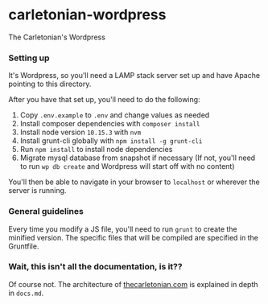 # carletonian-wordpress

The Carletonian's Wordpress

### Setting up
It's Wordpress, so you'll need a LAMP stack server set up and have Apache pointing to this directory.

After you have that set up, you'll need to do the following:

1. Copy `.env.example` to `.env` and change values as needed
2. Install composer dependencies with `composer install`
3. Install node version `10.15.3` with `nvm`
4. Install grunt-cli globally with `npm install -g grunt-cli`
5. Run `npm install` to install node dependencies
6. Migrate mysql database from snapshot if necessary (If not, you'll need to run `wp db create` and Wordpress will start off with no content)

You'll then be able to navigate in your browser to `localhost` or wherever the server is running.

### General guidelines

Every time you modify a JS file, you'll need to run `grunt` to create the minified version.
The specific files that will be compiled are specified in the Gruntfile.

### Wait, this isn't all the documentation, is it??
Of course not. The architecture of [thecarletonian.com](thecarletonian.com) is explained in depth in `docs.md`.
